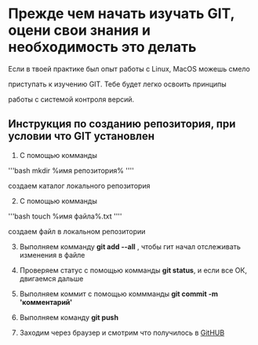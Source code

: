 # Прежде чем начать изучать GIT, оцени свои знания и  необходимость это делать

Если в твоей практике был опыт работы с Linux, MacOS можешь смело

приступать к изучению GIT. Тебе будет легко освоить принципы

работы с системой контроля версий.

## Инструкция по созданию репозитория, при условии что GIT установлен

1. С помощью комманды 

'''bash
mkdir %имя репозитория%
''''

создаем каталог локального репозитория

2. С помощью комманды 

'''bash
touch %имя файла%.txt
''''

создаем файл в локальном репозитории

3. Выполняем комманду **git add --all** , чтобы гит начал отслеживать изменения в файле

4. Проверяем статус  с помощью комманды **git status**, и если все ОК, двигаемся дальше

5. Выполняем коммит с помощью коммманды __git commit -m 'комментарий'__ 

6. Выполняем команду **git push**

7. Заходим через браузер и смотрим что получилось в [GitHUB](https://github.com) 